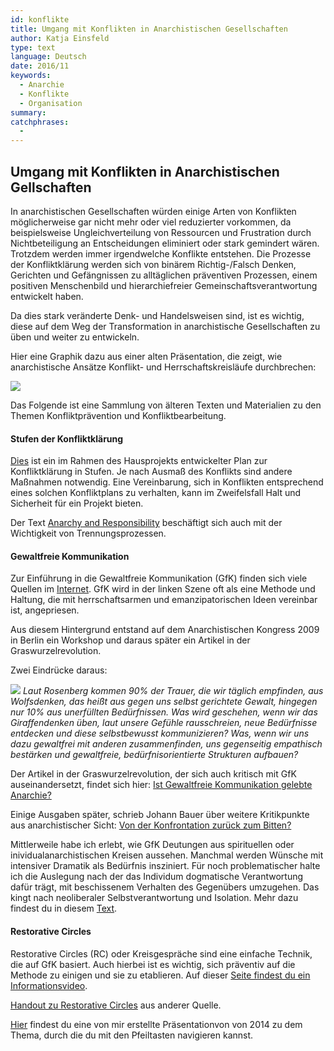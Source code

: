 ```yaml
---
id: konflikte
title: Umgang mit Konflikten in Anarchistischen Gesellschaften
author: Katja Einsfeld
type: text
language: Deutsch
date: 2016/11
keywords:
  - Anarchie
  - Konflikte
  - Organisation
summary:
catchphrases:
  -
---
```


## Umgang mit Konflikten in Anarchistischen Gellschaften

In anarchistischen Gesellschaften würden einige Arten von Konflikten möglicherweise gar nicht mehr oder viel reduzierter vorkommen, da beispielsweise Ungleichverteilung von Ressourcen und Frustration durch Nichtbeteiligung an Entscheidungen eliminiert oder stark gemindert wären. Trotzdem werden immer irgendwelche Konflikte entstehen. Die Prozesse der Konfliktklärung werden sich von binärem Richtig-/Falsch Denken, Gerichten und Gefängnissen zu alltäglichen präventiven Prozessen, einem positiven Menschenbild und hierarchiefreier Gemeinschaftsverantwortung entwickelt haben.

Da dies stark veränderte Denk- und Handelsweisen sind, ist es wichtig, diese auf dem Weg der Transformation in anarchistische Gesellschaften zu üben und weiter zu entwickeln.

Hier eine Graphik dazu aus einer alten Präsentation, die zeigt, wie anarchistische Ansätze Konflikt- und Herrschaftskreisläufe durchbrechen:

<img src="/images/a_gfk.jpg">

Das Folgende ist eine Sammlung von älteren Texten und Materialien zu den Themen Konfliktprävention und Konfliktbearbeitung.

#### Stufen der Konfliktklärung

[Dies](/documents/konfliktklaerung.pdf) ist ein im Rahmen des Hausprojekts entwickelter Plan zur Konfliktklärung in Stufen. Je nach Ausmaß des Konflikts sind andere Maßnahmen notwendig. Eine Vereinbarung, sich in Konflikten entsprechend eines solchen Konfliktplans zu verhalten, kann im Zweifelsfall Halt und Sicherheit für ein Projekt bieten.

Der Text [Anarchy and Responsibility](texte/responsibility) beschäftigt sich auch mit der Wichtigkeit von Trennungsprozessen.

#### Gewaltfreie Kommunikation

Zur Einführung in die Gewaltfreie Kommunikation (GfK) finden sich viele Quellen im [Internet](https://de.wikipedia.org/wiki/Gewaltfreie_Kommunikation). GfK wird in der linken Szene oft als eine Methode und Haltung, die mit herrschaftsarmen und emanzipatorischen Ideen vereinbar ist, angepriesen.

Aus diesem Hintergrund entstand auf dem Anarchistischen Kongress 2009 in Berlin ein Workshop und daraus später ein Artikel in der Graswurzelrevolution.

Zwei Eindrücke daraus:

<img src="/images/bittecheck.png">

<cite>
Laut Rosenberg kommen 90% der Trauer, die wir täglich empfinden, aus
Wolfsdenken, das heißt aus gegen uns selbst gerichtete Gewalt, hingegen nur
10% aus unerfüllten Bedürfnissen. Was wird geschehen, wenn wir das
Giraffendenken üben, laut unsere Gefühle rausschreien, neue Bedürfnisse
entdecken und diese selbstbewusst kommunizieren? Was, wenn wir uns dazu
gewaltfrei mit anderen zusammenfinden, uns gegenseitig empathisch bestärken
und gewaltfreie, bedürfnisorientierte Strukturen aufbauen?
</cite>

Der Artikel in der Graswurzelrevolution, der sich auch kritisch mit GfK auseinandersetzt, findet sich hier: [Ist Gewaltfreie Kommunikation gelebte Anarchie?](http://www.graswurzel.net/341/gfk.shtml)

Einige Ausgaben später, schrieb Johann Bauer über weitere Kritikpunkte aus anarchistischer Sicht: [Von der Konfrontation zurück zum Bitten?](http://www.graswurzel.net/345/gfk.shtml)

Mittlerweile habe ich erlebt, wie GfK Deutungen aus spirituellen oder inividualanarchistischen Kreisen aussehen.  Manchmal werden Wünsche mit intensiver Dramatik als Bedürfnis insziniert. Für noch problematischer halte ich die Auslegung nach der das Individum dogmatische Verantwortung dafür trägt, mit beschissenem Verhalten des Gegenübers umzugehen. Das kingt nach neoliberaler Selbstverantwortung und Isolation. Mehr dazu findest du in diesem [Text](texte/eso).


#### Restorative Circles

Restorative Circles (RC) oder Kreisgespräche sind eine einfache Technik, die auf GfK basiert. Auch hierbei ist es wichtig, sich präventiv auf die Methode zu einigen und sie zu etablieren. Auf dieser [Seite findest du ein Informationsvideo](http://www.restorativecircles.de/interview/).

[Handout zu Restorative Circles](/documents/rc-handout.pdf) aus anderer Quelle.

[Hier](/documents/kreis_gespraeche_2.svg) findest du eine von mir erstellte Präsentationvon von 2014 zu dem Thema, durch die du mit den Pfeiltasten navigieren kannst.
